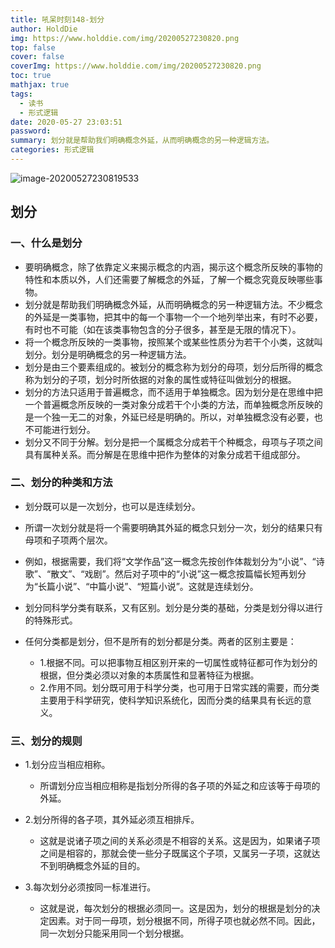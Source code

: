 ```yaml
---
title: 吼呆时刻148-划分
author: HoldDie
img: https://www.holddie.com/img/20200527230820.png
top: false
cover: false
coverImg: https://www.holddie.com/img/20200527230820.png
toc: true
mathjax: true
tags:
  - 读书
  - 形式逻辑
date: 2020-05-27 23:03:51
password:
summary: 划分就是帮助我们明确概念外延，从而明确概念的另一种逻辑方法。
categories: 形式逻辑
---
```


![image-20200527230819533](https://www.holddie.com/img/20200527230820.png)

## 划分

### 一、什么是划分

- 要明确概念，除了依靠定义来揭示概念的内涵，揭示这个概念所反映的事物的特性和本质以外，人们还需要了解概念的外延，了解一个概念究竟反映哪些事物。
- 划分就是帮助我们明确概念外延，从而明确概念的另一种逻辑方法。不少概念的外延是一类事物，把其中的每一个事物一个一个地列举出来，有时不必要，有时也不可能（如在该类事物包含的分子很多，甚至是无限的情况下）。
- 将一个概念所反映的一类事物，按照某个或某些性质分为若干个小类，这就叫划分。划分是明确概念的另一种逻辑方法。
- 划分是由三个要素组成的。被划分的概念称为划分的母项，划分后所得的概念称为划分的子项，划分时所依据的对象的属性或特征叫做划分的根据。
- 划分的方法只适用于普遍概念，而不适用于单独概念。因为划分是在思维中把一个普遍概念所反映的一类对象分成若干个小类的方法，而单独概念所反映的是一个独一无二的对象，外延已经是明确的。所以，对单独概念没有必要，也不可能进行划分。
- 划分又不同于分解。划分是把一个属概念分成若干个种概念，母项与子项之间具有属种关系。而分解是在思维中把作为整体的对象分成若干组成部分。

### 二、划分的种类和方法

- 划分既可以是一次划分，也可以是连续划分。
- 所谓一次划分就是将一个需要明确其外延的概念只划分一次，划分的结果只有母项和子项两个层次。
- 例如，根据需要，我们将“文学作品”这一概念先按创作体裁划分为“小说”、“诗歌”、“散文”、“戏剧”。然后对子项中的“小说”这一概念按篇幅长短再划分为“长篇小说”、“中篇小说”、“短篇小说”。这就是连续划分。
- 划分同科学分类有联系，又有区别。划分是分类的基础，分类是划分得以进行的特殊形式。
- 任何分类都是划分，但不是所有的划分都是分类。两者的区别主要是：

	- 1.根据不同。可以把事物互相区别开来的一切属性或特征都可作为划分的根据，但分类必须以对象的本质属性和显著特征为根据。
	- 2.作用不同。划分既可用于科学分类，也可用于日常实践的需要，而分类主要用于科学研究，使科学知识系统化，因而分类的结果具有长远的意义。

### 三、划分的规则

- 1.划分应当相应相称。

	- 所谓划分应当相应相称是指划分所得的各子项的外延之和应该等于母项的外延。

- 2.划分所得的各子项，其外延必须互相排斥。

	- 这就是说诸子项之间的关系必须是不相容的关系。这是因为，如果诸子项之间是相容的，那就会使一些分子既属这个子项，又属另一子项，这就达不到明确概念外延的目的。

- 3.每次划分必须按同一标准进行。

	- 这就是说，每次划分的根据必须同一。这是因为，划分的根据是划分的决定因素。对于同一母项，划分根据不同，所得子项也就必然不同。因此，同一次划分只能采用同一个划分根据。


